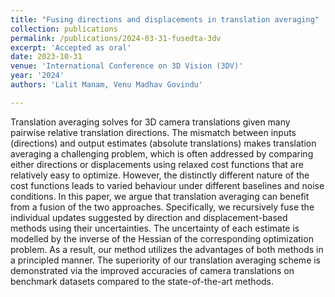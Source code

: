 ```yaml
---
title: "Fusing directions and displacements in translation averaging"
collection: publications
permalink: /publications/2024-03-31-fusedta-3dv
excerpt: 'Accepted as oral'
date: 2023-10-31
venue: 'International Conference on 3D Vision (3DV)'
year: '2024'
authors: 'Lalit Manam, Venu Madhav Govindu'

---
```

<!-- paperurl: 'https://ee.iisc.ac.in/cvlab/research/tasensitivity/ta_sensitivity.pdf'
bib: 'https://scholar.googleusercontent.com/scholar.bib?q=info:4HgGdDwKem0J:scholar.google.com/&output=citation&scisdr=ClG-4mYUEJvRycAzneA:AFWwaeYAAAAAZWs1heDQSFMpDJAKn8ZGEXcKooc&scisig=AFWwaeYAAAAAZWs1hcfDFdV62hU9kxKFJddsrkY&scisf=4&ct=citation&cd=-1&hl=en'
-->
<!-- poster: 'https://dbp1994.github.io/publications/files/ICASSP_ALS_2018_poster.pdf' -->
<!-- projectpage: 'https://ee.iisc.ac.in/cvlab/research/tasensitivity/' -->
<!-- code: 'https://github.com/RaghavSomani/CMTRF' -->

Translation averaging solves for 3D camera translations given many pairwise relative translation directions. The mismatch between inputs (directions) and output estimates (absolute translations) makes translation averaging a challenging problem, which is often addressed by comparing either directions or displacements using relaxed cost functions that are relatively easy to optimize. However, the distinctly different nature of the cost functions leads to varied behaviour under different baselines and noise conditions. In this paper, we argue that translation averaging can benefit from a fusion of the two approaches. Specifically, we recursively fuse the individual updates suggested by direction and displacement-based methods using their uncertainties. The uncertainty of each estimate is modelled by the inverse of the Hessian of the corresponding optimization problem. As a result, our method utilizes the advantages of both methods in a principled manner. The superiority of our translation averaging scheme is demonstrated via the improved accuracies of camera translations on benchmark datasets compared to the state-of-the-art methods.

<!--
The paper has been accepted at [ICASSP 2018](https://ieeexplore.ieee.org/document/8461836){:target="_blank"}.

Abstract:

Relevant links:
1. [Paper](https://ieeexplore.ieee.org/document/8461836){:target="_blank"}
2. [Poster](https://dbp1994.github.io/publications/files/ICASSP_ALS_2018_poster.pdf){:target="_blank"}


<iframe width="560" height="315" src="https://www.youtube.com/embed/KyHUan_7YnQ" frameborder="0" allow="accelerometer; autoplay; encrypted-media; gyroscope; picture-in-picture" allowfullscreen></iframe>
<figcaption>Oral presentation at WSDM'19</figcaption> -->
